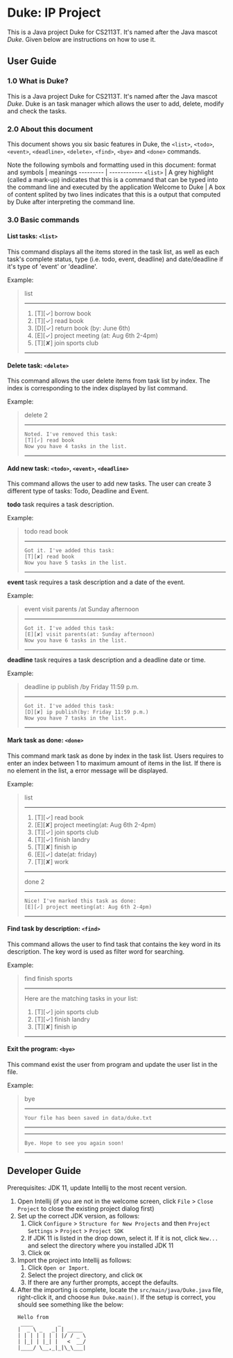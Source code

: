 # Duke: IP Project

This is a Java project Duke for CS2113T. It's named after the Java mascot _Duke_. Given below are instructions on how to use it.

## User Guide

### 1.0 What is Duke? 
This is a Java project Duke for CS2113T. It's named after the Java mascot _Duke_. Duke is an task manager which allows the user to add, delete, modify and check the tasks.

### 2.0 About this document
This document shows you six basic features in Duke, the `<list>`, `<todo>`, `<event>`, `<deadline>`, `<delete>`, `<find>`, `<bye>` and `<done>` commands.

Note the following symbols and formatting used in this document:
format and symbols | meanings
--------- | ------------
`<list>` | A grey highlight (called a mark-up) indicates that this is a command that can be typed into the command line and executed by the application
Welcome to Duke | A box of content splited by two lines indicates that this is a output that computed by Duke after interpreting the command line.

### 3.0 Basic commands

   #### List tasks: `<list>`
   This command displays all the items stored in the task list, as well as each task's complete status, type (i.e. todo, event, deadline) and date/deadline if it's type of 'event' or 'deadline'.
   
   Example:
   > list
   >   ____________________________________________________________
   >   1. [T][✓] borrow book
   >   2. [T][✓] read book
   >   3. [D][✓] return book (by: June 6th)
   >   4. [E][✓] project meeting (at: Aug 6th 2-4pm)
   >   5. [T][✘] join sports club
   >   ____________________________________________________________
   
   
   #### Delete task: `<delete>`
   This command allows the user delete items from task list by index. The index is corresponding to the index displayed by list command.
   
   Example:
   > delete 2
   >   ____________________________________________________________
   >     Noted. I've removed this task:
   >     [T][✓] read book
   >     Now you have 4 tasks in the list.
   >   ____________________________________________________________
  
  
   #### Add new task: `<todo>`, `<event>`, `<deadline>`
   This command allows the user to add new tasks. The user can create 3 different type of tasks: Todo, Deadline and Event.
   
   **todo** task requires a task description.
   
   Example:
   > todo read book
   >   ____________________________________________________________
   >     Got it. I've added this task:
   >     [T][✘] read book
   >     Now you have 5 tasks in the list.
   >   ____________________________________________________________
   
   **event** task requires a task description and a date of the event.
   
   Example:
   > event visit parents /at Sunday afternoon
   >   ____________________________________________________________
   >     Got it. I've added this task:
   >     [E][✘] visit parents(at: Sunday afternoon)
   >     Now you have 6 tasks in the list.
   >   ____________________________________________________________
   
   **deadline** task requires a task description and a deadline date or time.
   
   Example:
   > deadline ip publish /by Friday 11:59 p.m.
   >   ____________________________________________________________
   >     Got it. I've added this task:
   >     [D][✘] ip publish(by: Friday 11:59 p.m.)
   >     Now you have 7 tasks in the list.
   >   ____________________________________________________________
   
   
   #### Mark task as done: `<done>`
   This command mark task as done by index in the task list. Users requires to enter an index between 1 to maximum amount of items in the list. If there is no element in the list, a error message will be displayed.
   
   Example:
   > list
   >   ____________________________________________________________
   >   1. [T][✓] read book
   >   2. [E][✘] project meeting(at: Aug 6th 2-4pm)
   >   3. [T][✓] join sports club
   >   4. [T][✓] finish landry
   >   5. [T][✘] finish ip
   >   6. [E][✓] date(at: friday)
   >   7. [T][✘] work
   >   ____________________________________________________________
   > done 2
   >   ____________________________________________________________
   >     Nice! I've marked this task as done:
   >     [E][✓] project meeting(at: Aug 6th 2-4pm)
   >   ____________________________________________________________
   
   
   #### Find task by description: `<find>`
   This command allows the user to find task that contains the key word in its description. The key word is used as filter word for searching.
   
   Example: 
   > find finish sports
   >   ____________________________________________________________
   >   Here are the matching tasks in your list:
   >   1. [T][✓] join sports club
   >   2. [T][✓] finish landry
   >   3. [T][✘] finish ip
   >   ____________________________________________________________
   
   #### Exit the program: `<bye>`
   This command exist the user from program and update the user list in the file.
   
   Example:
   > bye
   >   ____________________________________________________________
   >     Your file has been saved in data/duke.txt
   >   ____________________________________________________________
   >   ____________________________________________________________
   >     Bye. Hope to see you again soon!
   >   ____________________________________________________________


## Developer Guide

Prerequisites: JDK 11, update Intellij to the most recent version.

1. Open Intellij (if you are not in the welcome screen, click `File` > `Close Project` to close the existing project dialog first)
1. Set up the correct JDK version, as follows:
   1. Click `Configure` > `Structure for New Projects` and then `Project Settings` > `Project` > `Project SDK`
   1. If JDK 11 is listed in the drop down, select it. If it is not, click `New...` and select the directory where you installed JDK 11
   1. Click `OK`
1. Import the project into Intellij as follows:
   1. Click `Open or Import`.
   1. Select the project directory, and click `OK`
   1. If there are any further prompts, accept the defaults.
1. After the importing is complete, locate the `src/main/java/Duke.java` file, right-click it, and choose `Run Duke.main()`. If the setup is correct, you should see something like the below:
   ```
   Hello from
    ____        _        
   |  _ \ _   _| | _____ 
   | | | | | | | |/ / _ \
   | |_| | |_| |   <  __/
   |____/ \__,_|_|\_\___|
   ```
